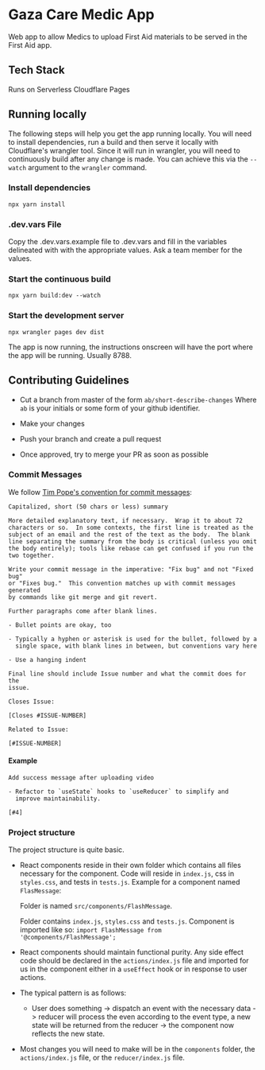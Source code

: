 # Gaza Care Medic App

Web app to allow Medics to upload First Aid materials to be served in the First Aid app.

## Tech Stack

Runs on Serverless Cloudflare Pages

## Running locally

The following steps will help you get the app running locally. You will need to install dependencies, 
run a build and then serve it locally with Cloudflare's wrangler tool. Since it will run in wrangler, 
you will need to continuously build after any change is made. 
You can achieve this via the `--watch` argument to the `wrangler` command.

### Install dependencies

```
npx yarn install
```

### .dev.vars File
Copy the .dev.vars.example file to .dev.vars and fill in the variables delineated with <variable-name> with the appropriate values. Ask a team member for the values.


### Start the continuous build

```
npx yarn build:dev --watch
```

### Start the development server
```
npx wrangler pages dev dist
```

The app is now running, the instructions onscreen will have the port where the app will be running. Usually 8788.

## Contributing Guidelines

- Cut a branch from master of the form `ab/short-describe-changes`
  Where `ab` is your initials or some form of your github identifier.

- Make your changes

- Push your branch and create a pull request

- Once approved, try to merge your PR as soon as possible

### Commit Messages

We follow [Tim Pope's convention for commit messages](https://tbaggery.com/2008/04/19/a-note-about-git-commit-messages.html):

```
Capitalized, short (50 chars or less) summary

More detailed explanatory text, if necessary.  Wrap it to about 72
characters or so.  In some contexts, the first line is treated as the
subject of an email and the rest of the text as the body.  The blank
line separating the summary from the body is critical (unless you omit
the body entirely); tools like rebase can get confused if you run the
two together.

Write your commit message in the imperative: "Fix bug" and not "Fixed bug"
or "Fixes bug."  This convention matches up with commit messages generated
by commands like git merge and git revert.

Further paragraphs come after blank lines.

- Bullet points are okay, too

- Typically a hyphen or asterisk is used for the bullet, followed by a
  single space, with blank lines in between, but conventions vary here

- Use a hanging indent

Final line should include Issue number and what the commit does for the
issue.

Closes Issue:

[Closes #ISSUE-NUMBER]

Related to Issue:

[#ISSUE-NUMBER]
```

#### Example

```
Add success message after uploading video

- Refactor to `useState` hooks to `useReducer` to simplify and
  improve maintainability.

[#4]
```

### Project structure

The project structure is quite basic.

- React components reside in their own folder which contains all files necessary
  for the component. Code will reside in `index.js`, css in `styles.css`, and tests
  in `tests.js`.
  Example for a component named `FlasMessage`:

  Folder is named `src/components/FlashMessage`.

  Folder contains `index.js`, `styles.css` and `tests.js`. Component is imported like so:
  `import FlashMessage from '@components/FlashMessage';`

- React components should maintain functional purity. Any side effect code should be declared
  in the `actions/index.js` file and imported for us in the component either in a `useEffect`
  hook or in response to user actions.

- The typical pattern is as follows:

  - User does something -> dispatch an event with the necessary data -> reducer will process
    the even according to the event type, a new state will be returned from the reducer ->
    the component now reflects the new state.


- Most changes you will need to make will be in the `components` folder, the `actions/index.js`
  file, or the `reducer/index.js` file.
